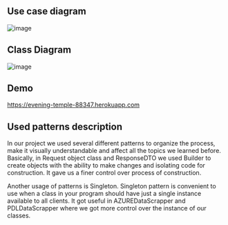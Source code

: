 ## Use case diagram
![image](https://user-images.githubusercontent.com/93192972/205350877-a94b1b9c-b0c0-44a5-b7b4-105068e5c3f4.png)

## Class Diagram

![image](https://user-images.githubusercontent.com/93192972/205349700-b593d503-0ab8-44ab-a640-b1af5ad2a996.png)

## Demo 
https://evening-temple-88347.herokuapp.com

## Used patterns description

In our project we used several different patterns to organize the process, make it visually understandable and affect all the topics we learned before. Basically, in Request object class and ResponseDTO we used Builder to create objects with the ability to make changes and isolating code for construction. It gave us a finer control over process of construction.

Another usage of patterns is Singleton. Singleton pattern is convenient to use when a class in your program should have just a single instance available to all clients. It got useful in AZUREDataScrapper and PDLDataScrapper where we got more control over the instance of our classes.

